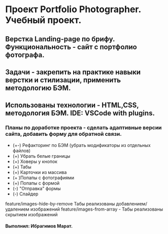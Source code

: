 # Проект Portfolio Photographer. Учебный проект.

## Верстка Landing-page по брифу. Функциональность - сайт с портфолио фотографа.

## Задачи - закрепить на практике навыки верстки и стилизации, применить методологию БЭМ.

## Использованы технологии - HTML,CSS, методология БЭМ. IDE: VSCode with plugins.

### Планы по доработке проекта - сделать адаптивные версии сайта, добавить форму для обратной связи.
* (+-) Рефакторинг по БЭМ (убрать модификаторы из отдельных файлов)
* (+) Убрать белые границы
* (+) Ховеры у кнопок
* (+) Табы
* (+) Карточки из массива
* (+ )Попапы с фотографиями
* (+) Попапы с формой
* (-) "Отправка" формы
* (-) Слайдер

feature/images-hide-by-remove Табы реализованы добавлением/удалением изображений
feature/images-from-array - Табы реализованы  скрытием изображений




#### Выполнил: Ибрагимов Марат.
